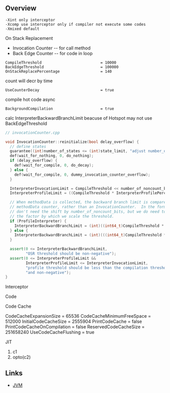 ## Overview

```
-Xint only interceptor
-Xcomp use interceptor only if compiler not execute some codes
-Xmixed default
```

On Stack Replacement

- Invocation Counter -- for call method
- Back Edge Counter -- for code in loop

```
CompileThreshold                          = 10000
BackEdgeThreshold                         = 100000
OnStackReplacePercentage                  = 140
```

count will decr by time

```
UseCounterDecay                           = true
```

compile hot code async

```
BackgroundCompilation                     = true
```

calc InterpreterBackwardBranchLimit beacuse of Hotspot may not use BackEdgeThreshold

```cpp
// invocationCounter.cpp

void InvocationCounter::reinitialize(bool delay_overflow) {
  // define states
  guarantee((int)number_of_states <= (int)state_limit, "adjust number_of_state_bits");
  def(wait_for_nothing, 0, do_nothing);
  if (delay_overflow) {
    def(wait_for_compile, 0, do_decay);
  } else {
    def(wait_for_compile, 0, dummy_invocation_counter_overflow);
  }

  InterpreterInvocationLimit = CompileThreshold << number_of_noncount_bits;
  InterpreterProfileLimit = ((CompileThreshold * InterpreterProfilePercentage) / 100)<< number_of_noncount_bits;

  // When methodData is collected, the backward branch limit is compared against a
  // methodData counter, rather than an InvocationCounter.  In the former case, we
  // don't need the shift by number_of_noncount_bits, but we do need to adjust
  // the factor by which we scale the threshold.
  if (ProfileInterpreter) {
    InterpreterBackwardBranchLimit = (int)((int64_t)CompileThreshold * (OnStackReplacePercentage - InterpreterProfilePercentage) / 100);
  } else {
    InterpreterBackwardBranchLimit = (int)(((int64_t)CompileThreshold * OnStackReplacePercentage / 100) << number_of_noncount_bits);
  }

  assert(0 <= InterpreterBackwardBranchLimit,
         "OSR threshold should be non-negative");
  assert(0 <= InterpreterProfileLimit &&
         InterpreterProfileLimit <= InterpreterInvocationLimit,
         "profile threshold should be less than the compilation threshold "
         "and non-negative");
}
```

Interceptor

Code

Code Cache

CodeCacheExpansionSize                    = 65536
CodeCacheMinimumFreeSpace                 = 512000
InitialCodeCacheSize                      = 2555904
PrintCodeCache                            = false
PrintCodeCacheOnCompilation               = false
ReservedCodeCacheSize                     = 251658240
UseCodeCacheFlushing                      = true

JIT

1. c1
2. opto(c2)

## Links

- [JVM](/docs/CS/Java/JDK/JVM/JVM.md)
